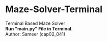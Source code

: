 # Maze-Solver-Terminal
Terminal Based Maze Solver
<br>
<b>Run "main.py" File in Terminal.</b>
<br>
Author: Sameer (cap02_041)
